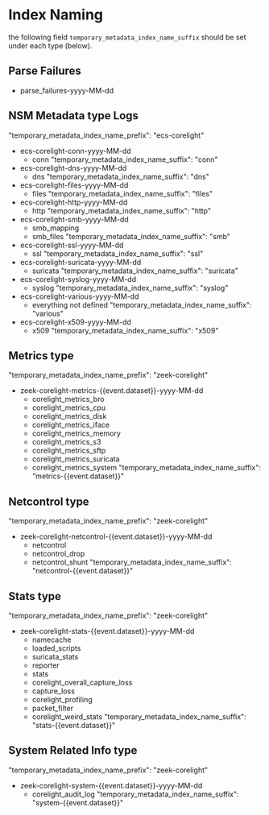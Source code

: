 # Index Naming
the following field `temporary_metadata_index_name_suffix` should be set under each type (below). 

## Parse Failures
- parse_failures-yyyy-MM-dd
## NSM Metadata type Logs
"temporary_metadata_index_name_prefix": "ecs-corelight"
- ecs-corelight-conn-yyyy-MM-dd
  - conn
  "temporary_metadata_index_name_suffix": "conn"
- ecs-corelight-dns-yyyy-MM-dd
  - dns
  "temporary_metadata_index_name_suffix": "dns"
- ecs-corelight-files-yyyy-MM-dd
  - files
  "temporary_metadata_index_name_suffix": "files"
- ecs-corelight-http-yyyy-MM-dd
  - http
  "temporary_metadata_index_name_suffix": "http"
- ecs-corelight-smb-yyyy-MM-dd
  - smb_mapping
  - smb_files
  "temporary_metadata_index_name_suffix": "smb"
- ecs-corelight-ssl-yyyy-MM-dd
  - ssl
  "temporary_metadata_index_name_suffix": "ssl"
- ecs-corelight-suricata-yyyy-MM-dd
  - suricata
  "temporary_metadata_index_name_suffix": "suricata"
- ecs-corelight-syslog-yyyy-MM-dd
  - syslog
  "temporary_metadata_index_name_suffix": "syslog"
- ecs-corelight-various-yyyy-MM-dd
  - everything not defined
  "temporary_metadata_index_name_suffix": "various"
- ecs-corelight-x509-yyyy-MM-dd
  - x509
  "temporary_metadata_index_name_suffix": "x509"

## Metrics type
"temporary_metadata_index_name_prefix": "zeek-corelight"
- zeek-corelight-metrics-{{event.dataset}}-yyyy-MM-dd
  - corelight_metrics_bro
  - corelight_metrics_cpu
  - corelight_metrics_disk
  - corelight_metrics_iface
  - corelight_metrics_memory
  - corelight_metrics_s3
  - corelight_metrics_sftp
  - corelight_metrics_suricata
  - corelight_metrics_system
  "temporary_metadata_index_name_suffix": "metrics-{{event.dataset}}"
## Netcontrol type
"temporary_metadata_index_name_prefix": "zeek-corelight"
- zeek-corelight-netcontrol-{{event.dataset}}-yyyy-MM-dd
  - netcontrol
  - netcontrol_drop
  - netcontrol_shunt
  "temporary_metadata_index_name_suffix": "netcontrol-{{event.dataset}}"
## Stats type
"temporary_metadata_index_name_prefix": "zeek-corelight"
- zeek-corelight-stats-{{event.dataset}}-yyyy-MM-dd
  - namecache
  - loaded_scripts
  - suricata_stats
  - reporter
  - stats
  - corelight_overall_capture_loss
  - capture_loss
  - corelight_profiling
  - packet_filter
  - corelight_weird_stats
  "temporary_metadata_index_name_suffix": "stats-{{event.dataset}}"
## System Related Info type
"temporary_metadata_index_name_prefix": "zeek-corelight"
- zeek-corelight-system-{{event.dataset}}-yyyy-MM-dd
  - corelight_audit_log
  "temporary_metadata_index_name_suffix": "system-{{event.dataset}}"

